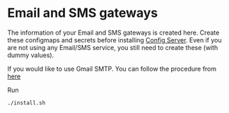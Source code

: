 # Email and SMS gateways

The information of your Email and SMS gateways is created here.  Create these configmaps and secrets before installing [Config Server](../../tf-govstack/config_server).  Even if you are not using any Email/SMS service, you still need to create these (with dummy values).

If you would like to use Gmail SMTP. You can follow the procedure from [here](../../docs/create-gmail-app-password.md)

Run 
```sh
./install.sh
```
